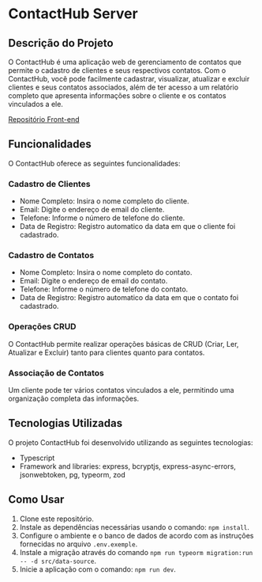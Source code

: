# ContactHub Server

## Descrição do Projeto

O ContactHub é uma aplicação web de gerenciamento de contatos que permite o cadastro de clientes e seus respectivos contatos. Com o ContactHub, você pode facilmente cadastrar, visualizar, atualizar e excluir clientes e seus contatos associados, além de ter acesso a um relatório completo que apresenta informações sobre o cliente e os contatos vinculados a ele.

[Repositório Front-end](https://github.com/ChristianVada/ContactHub-Client)

## Funcionalidades

O ContactHub oferece as seguintes funcionalidades:

### Cadastro de Clientes

- Nome Completo: Insira o nome completo do cliente.
- Email: Digite o endereço de email do cliente.
- Telefone: Informe o número de telefone do cliente.
- Data de Registro: Registro automatico da data em que o cliente foi cadastrado.

### Cadastro de Contatos

- Nome Completo: Insira o nome completo do contato.
- Email: Digite o endereço de email do contato.
- Telefone: Informe o número de telefone do contato.
- Data de Registro: Registro automatico da data em que o contato foi cadastrado.

### Operações CRUD

O ContactHub permite realizar operações básicas de CRUD (Criar, Ler, Atualizar e Excluir) tanto para clientes quanto para contatos.

### Associação de Contatos

Um cliente pode ter vários contatos vinculados a ele, permitindo uma organização completa das informações.

## Tecnologias Utilizadas

O projeto ContactHub foi desenvolvido utilizando as seguintes tecnologias:

- Typescript
- Framework and libraries: express, bcryptjs, express-async-errors, jsonwebtoken, pg, typeorm, zod

## Como Usar

1. Clone este repositório.
2. Instale as dependências necessárias usando o comando: `npm install`.
3. Configure o ambiente e o banco de dados de acordo com as instruções fornecidas no arquivo `.env.exemple`.
4. Instale a migração através do comando `npm run typeorm migration:run -- -d src/data-source`.
5. Inicie a aplicação com o comando: `npm run dev`.
